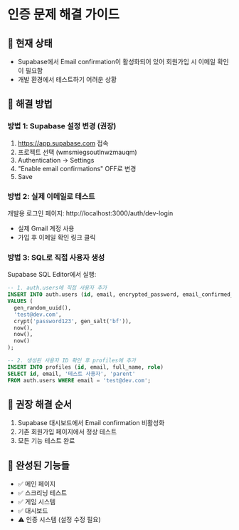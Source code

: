 # 인증 문제 해결 가이드

## 🚨 현재 상태
- Supabase에서 Email confirmation이 활성화되어 있어 회원가입 시 이메일 확인이 필요함
- 개발 환경에서 테스트하기 어려운 상황

## 🔧 해결 방법

### 방법 1: Supabase 설정 변경 (권장)
1. https://app.supabase.com 접속
2. 프로젝트 선택 (wmsmiegsoutlnwzmauqm)
3. Authentication → Settings
4. "Enable email confirmations" OFF로 변경
5. Save

### 방법 2: 실제 이메일로 테스트
개발용 로그인 페이지: http://localhost:3000/auth/dev-login
- 실제 Gmail 계정 사용
- 가입 후 이메일 확인 링크 클릭

### 방법 3: SQL로 직접 사용자 생성
Supabase SQL Editor에서 실행:
```sql
-- 1. auth.users에 직접 사용자 추가
INSERT INTO auth.users (id, email, encrypted_password, email_confirmed_at, created_at, updated_at)
VALUES (
  gen_random_uuid(),
  'test@dev.com',
  crypt('password123', gen_salt('bf')),
  now(),
  now(),
  now()
);

-- 2. 생성된 사용자 ID 확인 후 profiles에 추가
INSERT INTO profiles (id, email, full_name, role)
SELECT id, email, '테스트 사용자', 'parent'
FROM auth.users WHERE email = 'test@dev.com';
```

## 🎯 권장 해결 순서
1. Supabase 대시보드에서 Email confirmation 비활성화
2. 기존 회원가입 페이지에서 정상 테스트
3. 모든 기능 테스트 완료

## 📱 완성된 기능들
- ✅ 메인 페이지
- ✅ 스크리닝 테스트
- ✅ 게임 시스템  
- ✅ 대시보드
- ⚠️ 인증 시스템 (설정 수정 필요)